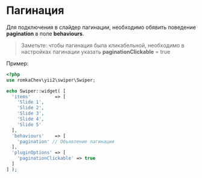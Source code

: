 # Пагинация

Для подключения в слайдер пагинации, необходимо обявить поведение **pagination** в поле **behaviours**.

> Заметьте: чтобы пагинация была кликабельной, необходимо в настройках пагинации указать **paginationClickable** = true 

Пример:

```PHP
<?php
use romkaChev\yii2\swiper\Swiper;

echo Swiper::widget( [
  'items'         => [
    'Slide 1',
    'Slide 2',
    'Slide 3',
    'Slide 4',
    'Slide 5'
  ],
  'behaviours'    => [
    'pagination' // Объявление пагинации
  ],
  'pluginOptions' => [
    'paginationClickable' => true
  ]
] );
```
